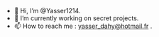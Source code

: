- 👋 Hi, I’m @Yasser1214.
- 🌱 I’m currently working on secret projects.
- 📫 How to reach me : yasser_dahy@hotmail.fr .

<!---
Yasser1214/Yasser1214 is a ✨ special ✨ repository because its `README.md` (this file) appears on your GitHub profile.
You can click the Preview link to take a look at your changes.
--->
